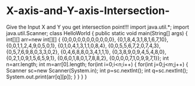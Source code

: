 # X-axis-and-Y-axis-Intersection-
Give the Input X and Y you get intersection point!!!
import java.util.*;
import java.util.Scanner;
class HelloWorld {
    public static void main(String[] args) {
       int[][] arr=new int[][]  { {0,0,0,0,0,0,0,0,0,0,0},
                                  {0,1,8,4,3,1,8,1,6,7,10},
                                  {0,0,1,1,2,4,9,0,5,0,1},
                                  {0,1,0,4,1,3,1,1,0,8,4},
                                  {0,0,5,5,6,7,2,0,7,4,3},
                                  {0,5,7,6,9,8,0,3,3,0,2},
                                  {0,4,6,8,8,0,3,4,1,1,1},
                                  {0,3,8,9,0,9,4,5,4,8,0},
                                  {0,2,1,0,9,1,5,6,5,9,1},
                                  {0,6,0,1,8,0,1,7,8,8,2},
                                  {0,0,0,0,7,1,0,9,9,7,1}};
int n=arr.length;
int m=arr[0].length;
    for(int i=0;i<n;i++)
    {
        for(int j=0;j<m;j++)
{
    Scanner sc=new Scanner(System.in);
    int p=sc.nextInt();
    int q=sc.nextInt();
    System.out.print(arr[q][p]);
}
}
}
}

